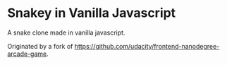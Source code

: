 Snakey in Vanilla Javascript
===============================

A snake clone made in vanilla javascript.

Originated by a fork of https://github.com/udacity/frontend-nanodegree-arcade-game.
